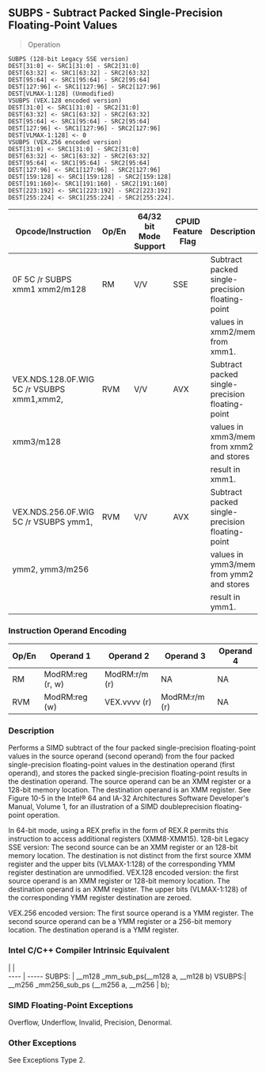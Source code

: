 ## SUBPS - Subtract Packed Single-Precision Floating-Point Values

> Operation

``` slim
SUBPS (128-bit Legacy SSE version)
DEST[31:0] <- SRC1[31:0] - SRC2[31:0]
DEST[63:32] <- SRC1[63:32] - SRC2[63:32]
DEST[95:64] <- SRC1[95:64] - SRC2[95:64]
DEST[127:96] <- SRC1[127:96] - SRC2[127:96]
DEST[VLMAX-1:128] (Unmodified)
VSUBPS (VEX.128 encoded version)
DEST[31:0] <- SRC1[31:0] - SRC2[31:0]
DEST[63:32] <- SRC1[63:32] - SRC2[63:32]
DEST[95:64] <- SRC1[95:64] - SRC2[95:64]
DEST[127:96] <- SRC1[127:96] - SRC2[127:96]
DEST[VLMAX-1:128] <- 0
VSUBPS (VEX.256 encoded version)
DEST[31:0] <- SRC1[31:0] - SRC2[31:0]
DEST[63:32] <- SRC1[63:32] - SRC2[63:32]
DEST[95:64] <- SRC1[95:64] - SRC2[95:64]
DEST[127:96] <- SRC1[127:96] - SRC2[127:96]
DEST[159:128] <- SRC1[159:128] - SRC2[159:128]
DEST[191:160]<- SRC1[191:160] - SRC2[191:160]
DEST[223:192] <- SRC1[223:192] - SRC2[223:192]
DEST[255:224] <- SRC1[255:224] - SRC2[255:224].

```

 Opcode/Instruction                        | Op/En| 64/32 bit Mode Support| CPUID Feature Flag| Description                                    
 ---  | --- | --- | --- | ---
 0F 5C /r SUBPS xmm1 xmm2/m128             | RM   | V/V                   | SSE               | Subtract packed single-precision floating-point
                                           |      |                       |                   | values in xmm2/mem from xmm1.                  
 VEX.NDS.128.0F.WIG 5C /r VSUBPS xmm1,xmm2,| RVM  | V/V                   | AVX               | Subtract packed single-precision floating-point
 xmm3/m128                                 |      |                       |                   | values in xmm3/mem from xmm2 and stores        
                                           |      |                       |                   | result in xmm1.                                
 VEX.NDS.256.0F.WIG 5C /r VSUBPS ymm1,     | RVM  | V/V                   | AVX               | Subtract packed single-precision floating-point
 ymm2, ymm3/m256                           |      |                       |                   | values in ymm3/mem from ymm2 and stores        
                                           |      |                       |                   | result in ymm1.                                

### Instruction Operand Encoding
 Op/En| Operand 1       | Operand 2    | Operand 3    | Operand 4
 ---  | --- | --- | --- | ---
 RM   | ModRM:reg (r, w)| ModRM:r/m (r)| NA           | NA       
 RVM  | ModRM:reg (w)   | VEX.vvvv (r) | ModRM:r/m (r)| NA       

### Description
Performs a SIMD subtract of the four packed single-precision floating-point
values in the source operand (second operand) from the four packed single-precision
floating-point values in the destination operand (first operand), and stores
the packed single-precision floating-point results in the destination operand.
The source operand can be an XMM register or a 128-bit memory location. The
destination operand is an XMM register. See Figure 10-5 in the Intel® 64 and
IA-32 Architectures Software Developer's Manual, Volume 1, for an illustration
of a SIMD doubleprecision floating-point operation.

In 64-bit mode, using a REX prefix in the form of REX.R permits this instruction
to access additional registers (XMM8-XMM15). 128-bit Legacy SSE version: The
second source can be an XMM register or an 128-bit memory location. The destination
is not distinct from the first source XMM register and the upper bits (VLMAX-1:128)
of the corresponding YMM register destination are unmodified. VEX.128 encoded
version: the first source operand is an XMM register or 128-bit memory location.
The destination operand is an XMM register. The upper bits (VLMAX-1:128) of
the corresponding YMM register destination are zeroed.

VEX.256 encoded version: The first source operand is a YMM register. The second
source operand can be a YMM register or a 256-bit memory location. The destination
operand is a YMM register.



### Intel C/C++ Compiler Intrinsic Equivalent
   | |  
---- | -----
 SUBPS: | __m128 _mm_sub_ps(__m128 a, __m128 b) 
 VSUBPS:| __m256 _mm256_sub_ps (__m256 a, __m256
        | b);                                   

### SIMD Floating-Point Exceptions
Overflow, Underflow, Invalid, Precision, Denormal.


### Other Exceptions
See Exceptions Type 2.
